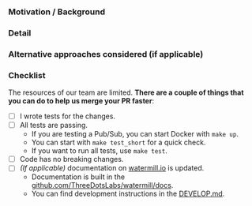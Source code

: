 <!--
Thanks for contributing to Watermill!

The following template aims to help contributors write a good description for their pull requests.
**The more information you provide, the faster we will be able to review and merge your PR.**

Feel free to skip this template for minor changes like typo fixes.

-->

### Motivation / Background

<!--

Explain the purpose of this Pull Request:
- What issue or bug does it address?
- What new functionality does it add?
- Why are these changes needed?
For bug fixes, include "Fixes #ISSUE" to automatically link to the related issue.

-->

### Detail


### Alternative approaches considered (if applicable)

<!-- If applicable, describe alternative approaches you considered and why you chose this one. -->

### Checklist

The resources of our team are limited. **There are a couple of things that you can do to help us merge your PR faster**:

- [ ] I wrote tests for the changes.
- [ ] All tests are passing.
  - If you are testing a Pub/Sub, you can start Docker with `make up`.
  - You can start with `make test_short` for a quick check.
  - If you want to run all tests, use `make test`.
- [ ] Code has no breaking changes.
- [ ] _(If applicable)_ documentation on [watermill.io](https://watermill.io/) is updated.
  - Documentation is built in the [github.com/ThreeDotsLabs/watermill/docs](https://github.com/ThreeDotsLabs/watermill/tree/master/docs).
  - You can find development instructions in the [DEVELOP.md](https://github.com/ThreeDotsLabs/watermill/tree/master/docs/DEVELOP.md).